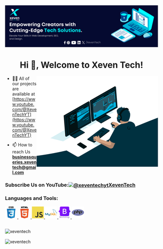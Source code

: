 ![MasterHead](https://github.com/XevenTech/xeventech/blob/main/banner.png?raw=true)
<h1 align="center">Hi 👋, Welcome to Xeven Tech!</h1>
<img align="right" width="400" src="https://github.com/XevenTech/xeventech/blob/main/coding.gif?raw=true">

- 👨‍💻 All of our projects are available at [https://www.youtube.com/@XevenTechYT](https://www.youtube.com/@XevenTechYT)

- 📫 How to reach Us **businessqueries.xeventech@gmail.com**
<p align="left">
<h3 align="left">Subscribe Us on YouTube:<a href="https://www.youtube.com/@xeventechyt?sub_confirmation=1" target="_blank"><img align="center" src="https://raw.githubusercontent.com/rahuldkjain/github-profile-readme-generator/master/src/images/icons/Social/youtube.svg" alt="@xeventechyt" height="30" width="40" />XevenTech</a></h3>
</p>

<h3 align="left">Languages and Tools:</h3>
<p align="left"> 
  <a href="https://www.w3schools.com/css/" target="_blank" rel="noreferrer"> <img src="https://raw.githubusercontent.com/devicons/devicon/master/icons/css3/css3-original-wordmark.svg" alt="css3" width="40" height="40"/> </a> 
  <a href="https://www.w3.org/html/" target="_blank" rel="noreferrer"> <img src="https://raw.githubusercontent.com/devicons/devicon/master/icons/html5/html5-original-wordmark.svg" alt="html5" width="40" height="40"/> </a> 
  <a href="https://developer.mozilla.org/en-US/docs/Web/JavaScript" target="_blank" rel="noreferrer"> <img src="https://raw.githubusercontent.com/devicons/devicon/master/icons/javascript/javascript-original.svg" alt="javascript" width="40" height="40"/> </a>  
  <a href="https://www.mysql.com/" target="_blank" rel="noreferrer"> <img src="https://raw.githubusercontent.com/devicons/devicon/master/icons/mysql/mysql-original-wordmark.svg" alt="mysql" width="40" height="40"/> </a> 
  <a href="https://getbootstrap.com/" target="_blank" rel="noreferrer"> <img src="https://raw.githubusercontent.com/devicons/devicon/master/icons/bootstrap/bootstrap-original-wordmark.svg" alt="nodejs" width="40" height="40"/> </a> 
  <a href="https://www.php.net" target="_blank" rel="noreferrer"> <img src="https://raw.githubusercontent.com/devicons/devicon/master/icons/php/php-original.svg" alt="php" width="40" height="40"/> </a>  
<br><br>
<p align="left">
<img  src="https://github-readme-stats.vercel.app/api/top-langs?username=xeventech&show_icons=true&locale=en&layout=compact&theme=tokyonight" alt="xeventech" /><br><br>
<img  src="https://github-readme-stats.vercel.app/api?username=xeventech&show_icons=true&locale=en&theme=tokyonight" alt="xeventech" />
</p>
